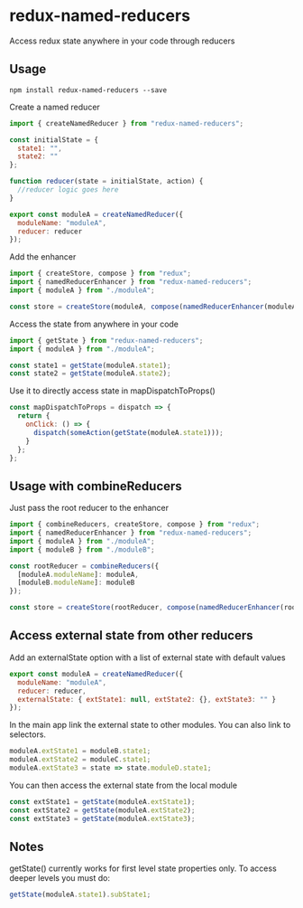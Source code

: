 # redux-named-reducers

Access redux state anywhere in your code through reducers

## Usage

`npm install redux-named-reducers --save`

Create a named reducer

```js
import { createNamedReducer } from "redux-named-reducers";

const initialState = {
  state1: "",
  state2: ""
};

function reducer(state = initialState, action) {
  //reducer logic goes here
}

export const moduleA = createNamedReducer({
  moduleName: "moduleA",
  reducer: reducer
});
```

Add the enhancer

```js
import { createStore, compose } from "redux";
import { namedReducerEnhancer } from "redux-named-reducers";
import { moduleA } from "./moduleA";

const store = createStore(moduleA, compose(namedReducerEnhancer(moduleA), ...otherEnhancersOrMiddleware));
```

Access the state from anywhere in your code

```js
import { getState } from "redux-named-reducers";
import { moduleA } from "./moduleA";

const state1 = getState(moduleA.state1);
const state2 = getState(moduleA.state2);
```

Use it to directly access state in mapDispatchToProps()

```js
const mapDispatchToProps = dispatch => {
  return {
    onClick: () => {
      dispatch(someAction(getState(moduleA.state1)));
    }
  };
};
```

## Usage with combineReducers

Just pass the root reducer to the enhancer

```js
import { combineReducers, createStore, compose } from "redux";
import { namedReducerEnhancer } from "redux-named-reducers";
import { moduleA } from "./moduleA";
import { moduleB } from "./moduleB";

const rootReducer = combineReducers({
  [moduleA.moduleName]: moduleA,
  [moduleB.moduleName]: moduleB
});

const store = createStore(rootReducer, compose(namedReducerEnhancer(rootReducer), ...otherEnhancersOrMiddleware));
```

## Access external state from other reducers

Add an externalState option with a list of external state with default values

```js
export const moduleA = createNamedReducer({
  moduleName: "moduleA",
  reducer: reducer,
  externalState: { extState1: null, extState2: {}, extState3: "" }
});
```

In the main app link the external state to other modules. You can also link to selectors.

```js
moduleA.extState1 = moduleB.state1;
moduleA.extState2 = moduleC.state1;
moduleA.extState3 = state => state.moduleD.state1;
```

You can then access the external state from the local module

```js
const extState1 = getState(moduleA.extState1);
const extState2 = getState(moduleA.extState2);
const extState3 = getState(moduleA.extState3);
```

## Notes

getState() currently works for first level state properties only. To access deeper levels you must do:

```js
getState(moduleA.state1).subState1;
```
